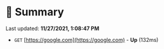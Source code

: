 # 📖 Summary
Last updated: **11/27/2021, 1:08:47 PM**

- `GET` [https://google.com](https://google.com) - **Up** (132ms)
